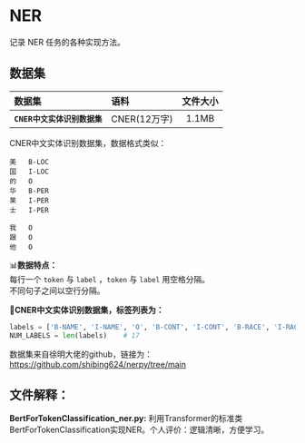 # NER
记录 NER 任务的各种实现方法。<br>

## 数据集
| 数据集 | 语料 | 文件大小 |
| :------- | :--------- | :---------: |
| **`CNER中文实体识别数据集`** | CNER(12万字) | 1.1MB |

CNER中文实体识别数据集，数据格式类似：<br>
```text
美	B-LOC
国	I-LOC
的	O
华	B-PER
莱	I-PER
士	I-PER

我	O
跟	O
他	O
```
📊**数据特点：**<br>
每行一个 `token` 与 `label` ，`token` 与 `label` 用空格分隔。<br>
不同句子之间以空行分隔。<br>

🔶**CNER中文实体识别数据集，标签列表为：**<br>
```python
labels = ['B-NAME', 'I-NAME', 'O', 'B-CONT', 'I-CONT', 'B-RACE', 'I-RACE', 'B-TITLE', 'I-TITLE', 'B-EDU', 'I-EDU', 'B-ORG', 'I-ORG', 'B-PRO', 'I-PRO', 'B-LOC', 'I-LOC']
NUM_LABELS = len(labels)    # 17
```

数据集来自徐明大佬的github，链接为：https://github.com/shibing624/nerpy/tree/main<br>

## 文件解释：
**BertForTokenClassification_ner.py:** 利用Transformer的标准类BertForTokenClassification实现NER。个人评价：逻辑清晰，方便学习。<br>